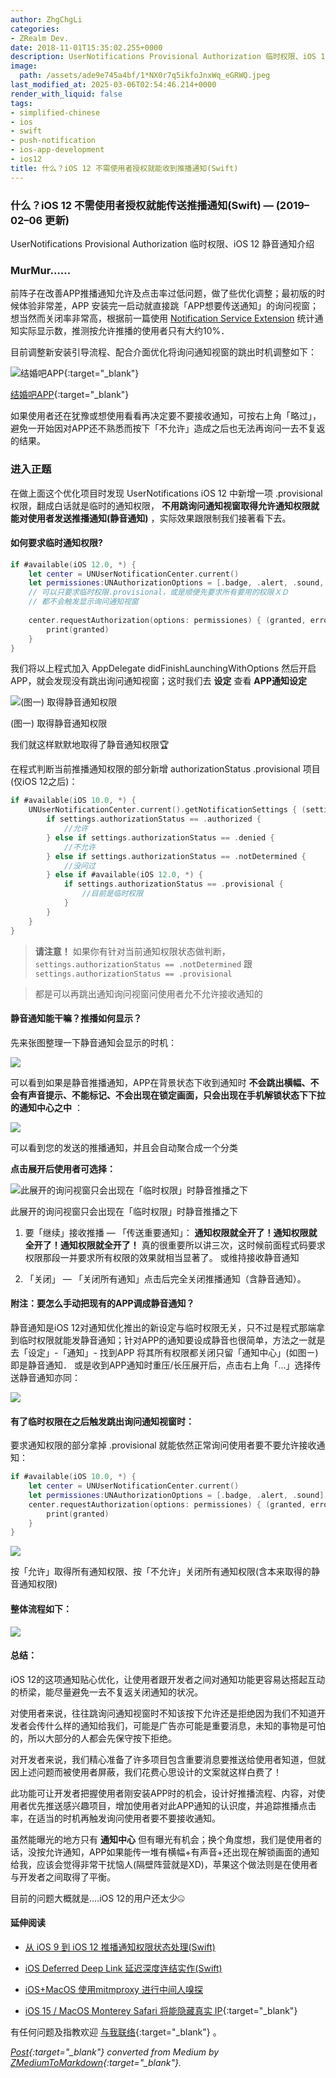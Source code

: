 ```yaml
---
author: ZhgChgLi
categories:
- ZRealm Dev.
date: 2018-11-01T15:35:02.255+0000
description: UserNotifications Provisional Authorization 临时权限、iOS 12 静音通知介绍
image:
  path: /assets/ade9e745a4bf/1*NX0r7q5ikfoJnxWq_eGRWQ.jpeg
last_modified_at: 2025-03-06T02:54:46.214+0000
render_with_liquid: false
tags:
- simplified-chinese
- ios
- swift
- push-notification
- ios-app-development
- ios12
title: 什么？iOS 12 不需使用者授权就能收到推播通知(Swift)
---
```


### 什么？iOS 12 不需使用者授权就能传送推播通知(Swift) — (2019–02–06 更新)



UserNotifications Provisional Authorization 临时权限、iOS 12 静音通知介绍



### MurMur……



前阵子在改善APP推播通知允许及点击率过低问题，做了些优化调整；最初版的时候体验非常差，APP 安装完一启动就直接跳「APP想要传送通知」的询问视窗；想当然而关闭率非常高，根据前一篇使用 [Notification Service Extension](../cb6eba52a342/) 统计通知实际显示数，推测按允许推播的使用者只有大约10%．



目前调整新安装引导流程、配合介面优化将询问通知视窗的跳出时机调整如下：



![[结婚吧APP](https://itunes.apple.com/tw/app/%E7%B5%90%E5%A9%9A%E5%90%A7-%E4%B8%8D%E6%89%BE%E6%9C%80%E8%B2%B4-%E5%8F%AA%E6%89%BE%E6%9C%80%E5%B0%8D/id1356057329?ls=1&mt=8){:target="_blank"}](/assets/ade9e745a4bf/1*Yehjud9-RMPTENiVQz4Ryg.gif)



[结婚吧APP](https://itunes.apple.com/tw/app/%E7%B5%90%E5%A9%9A%E5%90%A7-%E4%B8%8D%E6%89%BE%E6%9C%80%E8%B2%B4-%E5%8F%AA%E6%89%BE%E6%9C%80%E5%B0%8D/id1356057329?ls=1&mt=8){:target="_blank"}



如果使用者还在犹豫或想使用看看再决定要不要接收通知，可按右上角「略过」，避免一开始因对APP还不熟悉而按下「不允许」造成之后也无法再询问一去不复返的结果。



### 进入正题



在做上面这个优化项目时发现 UserNotifications iOS 12 中新增一项 .provisional 权限，翻成白话就是临时的通知权限， **不用跳询问通知视窗取得允许通知权限就能对使用者发送推播通知(静音通知)** ，实际效果跟限制我们接著看下去。



#### 如何要求临时通知权限?



```swift
if #available(iOS 12.0, *) {
    let center = UNUserNotificationCenter.current()
    let permissiones:UNAuthorizationOptions = [.badge, .alert, .sound, .provisional]
    // 可以只要求临时权限.provisional，或是顺便先要求所有要用的权限ＸＤ
    // 都不会触发显示询问通知视窗
    
    center.requestAuthorization(options: permissiones) { (granted, error) in
        print(granted)
    }
}
```



我们将以上程式加入 AppDelegate didFinishLaunchingWithOptions 然后开启APP，就会发现没有跳出询问通知视窗；这时我们去 **设定** 查看 **APP通知设定**



![(图一) 取得静音通知权限](/assets/ade9e745a4bf/1*MvsncOUpTTh-ZTlJAUm8fA.jpeg)



(图一) 取得静音通知权限



我们就这样默默地取得了静音通知权限🏆



在程式判断当前推播通知权限的部分新增 authorizationStatus .provisional 项目 (仅iOS 12之后)：



```swift
if #available(iOS 10.0, *) {
    UNUserNotificationCenter.current().getNotificationSettings { (settings) in
        if settings.authorizationStatus == .authorized {
            //允许
        } else if settings.authorizationStatus == .denied {
            //不允许
        } else if settings.authorizationStatus == .notDetermined {
            //没问过
        } else if #available(iOS 12.0, *) {
            if settings.authorizationStatus == .provisional {
                //目前是临时权限
            }
        }
    }
}
```



> **请注意！** 如果你有针对当前通知权限状态做判断， `settings.authorizationStatus == .notDetermined` 跟 `settings.authorizationStatus == .provisional`



> 都是可以再跳出通知询问视窗问使用者允不允许接收通知的



#### 静音通知能干嘛？推播如何显示？



先来张图整理一下静音通知会显示的时机：



![](/assets/ade9e745a4bf/1*BZYhskEdvVLNsFvJV-SWkw.jpeg)



可以看到如果是静音推播通知，APP在背景状态下收到通知时 **不会跳出横幅、不会有声音提示、不能标记、不会出现在锁定画面，只会出现在手机解锁状态下下拉的通知中心之中** ：



![](/assets/ade9e745a4bf/1*Nq6PQhG06BOrX_05i0Jb0g.jpeg)



可以看到您的发送的推播通知，并且会自动聚合成一个分类



**点击展开后使用者可选择：**



![此展开的询问视窗只会出现在「临时权限」时静音推播之下](/assets/ade9e745a4bf/1*NX0r7q5ikfoJnxWq_eGRWQ.jpeg)



此展开的询问视窗只会出现在「临时权限」时静音推播之下



1. 要「继续」接收推播 — 「传送重要通知」： **通知权限就全开了！通知权限就全开了！通知权限就全开了！** 真的很重要所以讲三次，这时候前面程式码要求权限那段一并要求所有权限的效果就相当显著了。
   或维持接收静音通知


2. 「关闭」 — 「关闭所有通知」点击后完全关闭推播通知（含静音通知）。



#### 附注：要怎么手动把现有的APP调成静音通知？



静音通知是iOS 12对通知优化推出的新设定与临时权限无关，只不过是程式那端拿到临时权限就能发静音通知；针对APP的通知要设成静音也很简单，方法之一就是去「设定」-「通知」- 找到APP 将其所有权限都关闭只留「通知中心」(如图ㄧ)即是静音通知．
或是收到APP通知时重压/长压展开后，点击右上角「…」选择传送静音通知亦同：



![](/assets/ade9e745a4bf/1*Lfx_esnpxLQ7GXVoLT710A.gif)



#### 有了临时权限在之后触发跳出询问通知视窗时：



要求通知权限的部分拿掉 .provisional 就能依然正常询问使用者要不要允许接收通知：



```swift
if #available(iOS 10.0, *) {
    let center = UNUserNotificationCenter.current()
    let permissiones:UNAuthorizationOptions = [.badge, .alert, .sound]
    center.requestAuthorization(options: permissiones) { (granted, error) in
        print(granted)
    }
}
```



![](/assets/ade9e745a4bf/1*Bu6H1GZPWUoAd1oSfdYi5w.jpeg)



按「允许」取得所有通知权限、按「不允许」关闭所有通知权限(含本来取得的静音通知权限)



#### 整体流程如下：



![](/assets/ade9e745a4bf/1*--o4wB9gSZ3y661GiZfEEg.jpeg)



#### 总结：



iOS 12的这项通知贴心优化，让使用者跟开发者之间对通知功能更容易达搭起互动的桥梁，能尽量避免一去不复返关闭通知的状况。



对使用者来说，往往跳询问通知视窗时不知该按下允许还是拒绝因为我们不知道开发者会传什么样的通知给我们，可能是广告亦可能是重要消息，未知的事物是可怕的，所以大部分的人都会先保守按下拒绝。



对开发者来说，我们精心准备了许多项目包含重要消息要推送给使用者知道，但就因上述问题而被使用者屏蔽，我们花费心思设计的文案就这样白费了！



此功能可让开发者把握使用者刚安装APP时的机会，设计好推播流程、内容，对使用者优先推送感兴趣项目，增加使用者对此APP通知的认识度，并追踪推播点击率，在适当的时机再触发询问使用者要不要接收通知。



虽然能曝光的地方只有 **通知中心** 但有曝光有机会；换个角度想，我们是使用者的话，没按允许通知，APP如果能传一堆有横幅+有声音+还出现在解锁画面的通知给我，应该会觉得非常干扰恼人(隔壁阵营就是XD)，苹果这个做法则是在使用者与开发者之间取得了平衡。



目前的问题大概就是….iOS 12的用户还太少🤐



#### 延伸阅读



- [从 iOS 9 到 iOS 12 推播通知权限状态处理(Swift)](../fd7f92d52baa/)


- [iOS Deferred Deep Link 延迟深度连结实作(Swift)](../b08ef940c196/)


- [iOS+MacOS 使用mitmproxy 进行中间人嗅探](../46410aaada00/)


- [iOS 15 / MacOS Monterey Safari 将能隐藏真实 IP](https://medium.com/zrealm-ios-dev/ios-15-macos-monterey-safari-%E5%B0%87%E8%83%BD%E9%9A%B1%E8%97%8F%E7%9C%9F%E5%AF%A6-ip-755a8b6acc35){:target="_blank"}



有任何问题及指教欢迎 [与我联络](https://www.zhgchg.li/contact){:target="_blank"} 。



*[Post](https://medium.com/zrealm-ios-dev/%E4%BB%80%E9%BA%BC-ios-12-%E4%B8%8D%E9%9C%80%E4%BD%BF%E7%94%A8%E8%80%85%E6%8E%88%E6%AC%8A%E5%B0%B1%E8%83%BD%E6%94%B6%E5%88%B0%E6%8E%A8%E6%92%AD%E9%80%9A%E7%9F%A5-swift-ade9e745a4bf){:target="_blank"} converted from Medium by [ZMediumToMarkdown](https://github.com/ZhgChgLi/ZMediumToMarkdown){:target="_blank"}.*
